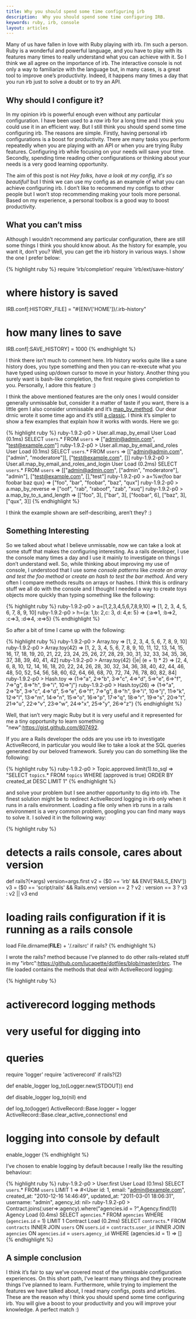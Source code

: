 ```yaml
---
title: Why you should spend some time configuring irb
description:  Why you should spend some time configuring IRB.
keywords: ruby, irb, console
layout: articles
---
```


Many of us have fallen in love with Ruby playing with irb. I’m such a person.
Ruby is a wonderful and powerful language, and you have to play with its
features many times to really understand what you can achieve with it. So I
think we all agree on the importance of irb. The interactive console is not
only a way to familiarize with the language but, in many cases, is a great
tool to improve one’s productivity. Indeed, it happens many times a day that
you run irb just to solve a doubt or to try an API.

## Why should I configure it?

In my opinion irb is powerful enough even without any particular
configuration. I have been used to a _raw_ irb for a long time and I think you
could use it in an efficient way. But I still think you should spend some time
configuring irb. The reasons are simple. Firstly, having personal irb
configurations is a boost for productivity. There are many tasks you perform
repeatedly when you are playing with an API or when you are trying Ruby
features. Configuring irb while focusing on your needs will save your time.
Secondly, spending time reading other configurations or thinking about your
needs is a very good learning opportunity.

The aim of this post is not _Hey folks, have a look at my config, it's so
beautiful!_ but I think we can use my config as an example of what you can
achieve configuring irb. I don’t like to recommend my configs to other people
but I won’t stop recommending making your tools more personal. Based on my
experience, a personal toolbox is a good way to boost productivity.

## What you can’t miss

Although I wouldn't recommend any particular configuration,  there are still
some things I think you should know about. As the history for example, you
want it, don’t you? Well, you can get the irb history in various ways. I show
the one I prefer below:

{% highlight ruby %}
require ‘irb/completion’
require 'irb/ext/save-history'

# where history is saved
IRB.conf[:HISTORY_FILE] = "#{ENV['HOME']}/.irb-history"
# how many lines to save
IRB.conf[:SAVE_HISTORY] = 1000
{% endhighlight %}

I think there isn’t much to comment here. Irb history works quite like a sane
history does, you type something and then you can re-execute what you have
typed using up/down cursor to move in your history. Another thing you surely
want is bash-like completion, the first require gives completion to you.
Personally, I adore this feature :)

I think the above mentioned features are the only ones I would consider
generally unmissable but, consider it a matter of taste if you want, there is
a little gem I also consider unmissable and it’s
[map_by_method](http://drnicutilities.rubyforge.org/). Our dear drnic wrote it
some time ago and it’s still [a
classic](http://twitter.com/#!/drnic/status/42710458326728704). I think it’s
simpler to show a few examples that explain how it works with words. Here we
go:

{% highlight ruby %}
ruby-1.9.2-p0 > User.all.map_by_email
  User Load (0.1ms)  SELECT `users`.* FROM `users`
 => ["admin@admin.com", "test@example.com"]
ruby-1.9.2-p0 > User.all.map_by_email_and_roles
  User Load (0.1ms)  SELECT `users`.* FROM `users`
 => [["admin@admin.com", ["admin", "moderatore"]], ["test@example.com", []]
ruby-1.9.2-p0 > User.all.map_by_email_and_roles_and_login
  User Load (0.2ms)  SELECT `users`.* FROM `users`
 => [["admin@admin.com", ["admin", "moderatore"], "admin"], ["test@example.com", [],"test"]
ruby-1.9.2-p0 > a=%w{foo bar foobar baz qux}
 => ["foo", "bar", "foobar", "baz", "qux"]
ruby-1.9.2-p0 > a.map_by_reverse
 => ["oof", "rab", "raboof", "zab", "xuq"]
ruby-1.9.2-p0 > a.map_by_to_s_and_length
 => [["foo", 3], ["bar", 3], ["foobar", 6], ["baz", 3], ["qux", 3]]
{% endhighlight %}

I think the example shown are self-describing, aren’t they? :)

## Something Interesting

So we talked about what I believe unmissable, now we can take a look at some
stuff that makes the configuring interesting. As a rails developer, I use the
console many times a day and I use it mainly to investigate on things I don’t
understand well. So, while thinking about improving my use of console, I
understood that I use some _console patterns_ like _create an array and test
the foo method_ or _create an hash to test the bar method_. And very often I
compare methods results on arrays or hashes. I think this is ordinary stuff we
all do with the console and I thought I needed a way to create _toys_ objects
more quickly than typing something like the following:

{% highlight ruby %}
ruby-1.9.2-p0 > a=[1,2,3,4,5,6,7,8,9,10]
 => [1, 2, 3, 4, 5, 6, 7, 8, 9, 10]
ruby-1.9.2-p0 > h={a: 1,b: 2,c: 3, d: 4,e: 5}
 => {:a=>1, :b=>2, :c=>3, :d=>4, :e=>5}
{% endhighlight %}

So after a bit of time I came up with the following:

{% highlight ruby %}
ruby-1.9.2-p0 > Array.toy
 => [1, 2, 3, 4, 5, 6, 7, 8, 9, 10]
ruby-1.9.2-p0 > Array.toy(42)
 => [1, 2, 3, 4, 5, 6, 7, 8, 9, 10, 11, 12, 13, 14, 15, 16, 17, 18, 19, 20, 21, 22, 23, 24, 25, 26, 27, 28, 29, 30, 31, 32, 33, 34, 35, 36, 37, 38, 39, 40, 41, 42]
ruby-1.9.2-p0 > Array.toy(42) {|e| (e + 1) * 2}
 => [2, 4, 6, 8, 10, 12, 14, 16, 18, 20, 22, 24, 26, 28, 30, 32, 34, 36, 38, 40, 42, 44, 46, 48, 50, 52, 54, 56, 58, 60, 62, 64, 66, 68, 70, 72, 74, 76, 78, 80, 82, 84]
ruby-1.9.2-p0 > Hash.toy
 => {1=>"a", 2=>"b", 3=>"c", 4=>"d", 5=>"e", 6=>"f", 7=>"g", 8=>"h", 9=>"i", 10=>"j"}
ruby-1.9.2-p0 > Hash.toy(26)
 => {1=>"a", 2=>"b", 3=>"c", 4=>"d", 5=>"e", 6=>"f", 7=>"g", 8=>"h", 9=>"i", 10=>"j", 11=>"k", 12=>"l", 13=>"m", 14=>"n", 15=>"o", 16=>"p", 17=>"q", 18=>"r", 19=>"s", 20=>"t", 21=>"u", 22=>"v", 23=>"w", 24=>"x", 25=>"y", 26=>"z"}
{% endhighlight %}

Well, that isn’t very magic Ruby but it is very useful and it represented for
me a tiny opportunity to learn something "new":https://gist.github.com/807492.

If you are a Rails developer the odds are you use irb to investigate
ActiveRecord, in particular you would like to take a look at the SQL queries
generated by our beloved framework. Surely you can do something like the
following:

{% highlight ruby %}
ruby-1.9.2-p0 > Topic.approved.limit(1).to_sql
 => "SELECT  `topics`.* FROM `topics` WHERE (approved is true) ORDER BY created_at DESC LIMIT 1"
{% endhighlight %}

and solve your problem but I see another opportunity to dig into irb. The
finest solution might be to redirect ActiveRecord logging in irb only when it
runs in a rails environment. Loading a file only when irb runs in a rails
environment is a very common problem, googling you can find many ways to solve
it. I solved it in the following way:

{% highlight ruby %}
# detects a rails console, cares about version
def rails?(*args)
    version=args.first
    v2 = ($0 == 'irb' && ENV['RAILS_ENV'])
    v3 = ($0 == 'script/rails' && Rails.env)
    version == 2 ? v2 : version == 3 ? v3 : v2 || v3
end

# loading rails configuration if it is running as a rails console
load File.dirname(__FILE__) + '/.railsrc' if rails?
{% endhighlight %}

I wrote the rails? method because I’ve planned to do other rails-related stuff in my "irbrc":https://github.com/lucapette/dotfiles/blob/master/irbrc. The file loaded contains the methods that deal with ActiveRecord logging:

{% highlight ruby %}
# activerecord logging methods
# very useful for digging into
# queries
require 'logger'
require 'activerecord' if rails?(2)

def enable_logger
    log_to(Logger.new(STDOUT))
end

def disable_logger
    log_to(nil)
end

def log_to(logger)
    ActiveRecord::Base.logger = logger
    ActiveRecord::Base.clear_active_connections!
end

# logging into console by default
enable_logger
{% endhighlight %}

I’ve chosen to enable logging by default because I really like the resulting behaviour:

{% highlight ruby %}
ruby-1.9.2-p0 > User.first
  User Load (0.1ms)  SELECT `users`.* FROM `users` LIMIT 1
 => #<User id: 1, email: "admin@example.com", created_at: "2010-12-16 14:46:49", updated_at: "2011-03-01 18:06:31", username: "admin", agency_id: nil>
ruby-1.9.2-p0 > Contract.joins(:user=>:agency).where("agencies.id = ?",Agency.find(1))
  Agency Load (0.4ms)  SELECT `agencies`.* FROM `agencies` WHERE (`agencies`.`id` = 1) LIMIT 1
  Contract Load (0.2ms)  SELECT `contracts`.* FROM `contracts` INNER JOIN `users` ON `users`.`id` = `contracts`.`user_id` INNER JOIN `agencies` ON `agencies`.`id` = `users`.`agency_id` WHERE (agencies.id = 1)
 => []
{% endhighlight %}

## A simple conclusion

I think it’s fair to say we’ve covered most of the unmissable configuration
experiences. On this short path, I’ve learnt many things and they procreate
things I’ve planned to learn. Furthermore, while trying to implement the
features we have talked about, I read many configs, posts and articles. These
are the reason why I think you should spend some time configuring irb. You
will give a boost to your productivity and you will improve your knowledge. A
perfect match :)
